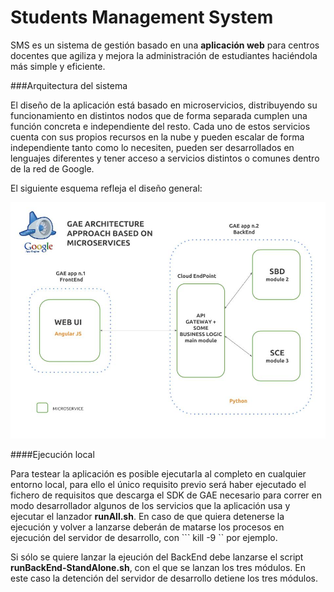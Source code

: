 # Students Management System

SMS es un sistema de gestión basado en una **aplicación web** para centros docentes que agiliza y mejora la administración de estudiantes haciéndola más simple y eficiente.

###Arquitectura del sistema

El diseño de la aplicación está basado en microservicios, distribuyendo su funcionamiento en distintos nodos que de forma separada cumplen una función concreta e independiente del resto. Cada uno de estos servicios cuenta con sus propios recursos en la nube y pueden escalar de forma independiente tanto como lo necesiten, pueden ser desarrollados en lenguajes diferentes y tener acceso a servicios distintos o comunes dentro de la red de Google.

El siguiente esquema refleja el diseño general:

![](documentacion/img/GAEApproach.jpg)

####Ejecución local

Para testear la aplicación es posible ejecutarla al completo en cualquier entorno local, para ello el único requisito previo será haber ejecutado el fichero de requisitos que descarga el SDK de GAE necesario para correr en modo desarrollador algunos de los servicios que la aplicación usa y ejecutar el lanzador **runAll.sh**. En caso de que quiera detenerse la ejecución y volver a lanzarse deberán de matarse los procesos en ejecución del servidor de desarrollo, con ``` kill -9 <process PID> ``  por ejemplo.

Si sólo se quiere lanzar la ejeución del BackEnd debe lanzarse el script **runBackEnd-StandAlone.sh**, con el que se lanzan los tres módulos. En este caso la detención del servidor de desarrollo detiene los tres módulos.
